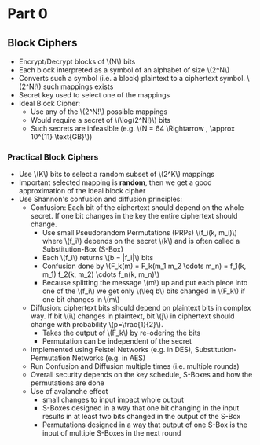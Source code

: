 # Part 0

## Block Ciphers
- Encrypt/Decrypt blocks of \\(N\\) bits
- Each block interpreted as a symbol of an alphabet of size \\(2^N\\)
- Converts such a symbol (i.e. a block) plaintext to a ciphertext symbol. \\(2^N!\\) such mappings exists
- Secret key used to select one of the mappings
- Ideal Block Cipher:
	- Use any of the \\(2^N!\\) possible mappings
	- Would require a secret of \\(\log(2^N!)\\) bits
	- Such secrets are infeasible (e.g. \\(N = 64 \Rightarrow \, \approx 10^{11} \text{GB}\\))

### Practical Block Ciphers
- Use \\(K\\) bits to select a random subset of \\(2^K\\) mappings
- Important selected mapping is **random**, then we get a good approximation of the ideal block cipher
- Use Shannon's confusion and diffusion principles:
	- Confusion: Each bit of the ciphertext should depend on the whole secret. If one bit changes in the key the entire ciphertext should change.
		- Use small Pseudorandom Permutations (PRPs) \\(f_i(k, m_i)\\) where \\(f_i\\) depends on the secret \\(k\\) and is often called a Substitution-Box (S-Box)
		- Each \\(f_i\\) returns \\(b = |f_i|\\) bits
		- Confusion done by \\(F_k(m) = F_k(m_1 m_2 \cdots m_n) = f_1(k, m_1) f_2(k, m_2) \cdots f_n(k, m_n)\\)
		- Because splitting the message \\(m\\) up and put each piece into one of the \\(f_i\\) we get only \\(\leq b\\) bits changed in \\(F_k\\) if one bit changes in \\(m\\)
	- Diffusion: ciphertext bits should depend on plaintext bits in complex way. If bit \\(i\\) changes in plaintext, bit \\(j\\) in ciphertext should change with probability \\(p=\frac{1}{2}\\).
		- Takes the output of \\(F_k\\) by re-odering the bits
		- Permutation can be independent of the secret
	- Implemented using Feistel Networks (e.g. in DES), Substitution-Permutation Networks (e.g. in AES)
	- Run Confusion and Diffusion multiple times (i.e. multiple rounds)
	- Overall security depends on the key schedule, S-Boxes and how the permutations are done
	- Use of avalanche effect
		- small changes to input impact whole output
		- S-Boxes designed in a way that one bit changing in the input results in at least two bits changed in the output of the S-Box
		- Permutations designed in a way that output of one S-Box is the input of multiple S-Boxes in the next round